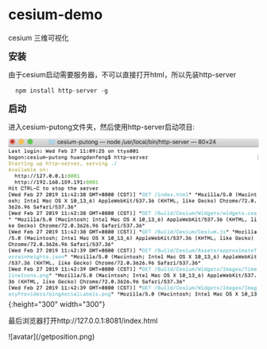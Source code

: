 # cesium-demo
  
  cesium 三维可视化
  
  **<font size=4>安装</font>**
  
  由于cesium启动需要服务器，不可以直接打开html，所以先装http-server

```javascript
  npm install http-server -g
```

  
  **<font size=4>启动</font>**
  
  进入cesium-putong文件夹，然后使用http-server启动项目:
  
  ![avatar](/localhost.png){:height="300" width="300"}
  
  最后浏览器打开http://127.0.0.1:8081/index.html
  
  <div width="300px" height="300px">![avatar](/getposition.png)</div>
